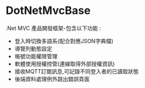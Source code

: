 # DotNetMvcBase
.Net MVC 產品開發框架-包含以下功能 :

<ul>
  <li>登入時切換多語系(配合對應JSON字典檔)</li>
  <li>導覽列動態設定</li>
  <li>帳號功能權限管理</li>
  <li>軟體使用授權控管(連線取得外部授權資訊)</li>
  <li>接收MQTT訂閱訊息,可記錄不同登入者的已讀取狀態</li>
  <li>後端資料處理例外跳出錯誤頁面</li>
</ul>
